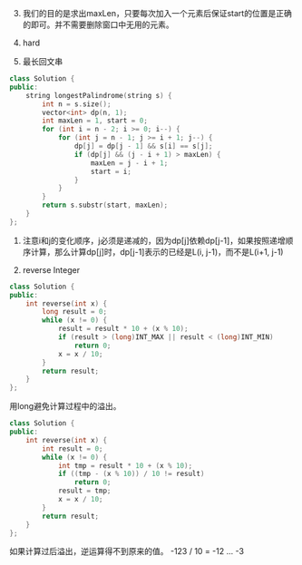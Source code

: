 3. 我们的目的是求出maxLen，只要每次加入一个元素后保证start的位置是正确的即可。并不需要删除窗口中无用的元素。

4. hard

5. 最长回文串
```C++
class Solution {
public:
    string longestPalindrome(string s) {
        int n = s.size();
        vector<int> dp(n, 1);
        int maxLen = 1, start = 0;
        for (int i = n - 2; i >= 0; i--) {
            for (int j = n - 1; j >= i + 1; j--) {
                dp[j] = dp[j - 1] && s[i] == s[j];
                if (dp[j] && (j - i + 1) > maxLen) {
                    maxLen = j - i + 1;
                    start = i;
                }
            }
        }
        return s.substr(start, maxLen);
    }
};
```
1. 注意i和j的变化顺序，j必须是递减的，因为dp[j]依赖dp[j-1]，如果按照递增顺序计算，那么计算dp[j]时，dp[j-1]表示的已经是L(i, j-1)，而不是L(i+1, j-1)


7. reverse Integer
```C++
class Solution {
public:
    int reverse(int x) {
        long result = 0;
        while (x != 0) {
            result = result * 10 + (x % 10);
            if (result > (long)INT_MAX || result < (long)INT_MIN)
                return 0;
            x = x / 10;
        }
        return result;
    }
};
```
用long避免计算过程中的溢出。

```C++
class Solution {
public:
    int reverse(int x) {
        int result = 0;
        while (x != 0) {
            int tmp = result * 10 + (x % 10);
            if ((tmp - (x % 10)) / 10 != result)
                return 0;
            result = tmp;
            x = x / 10;
        }
        return result;
    }
};
```
如果计算过后溢出，逆运算得不到原来的值。
-123 / 10 = -12 ... -3
